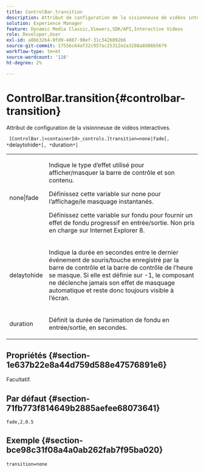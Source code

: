 ```yaml
---
title: ControlBar.transition
description: Attribut de configuration de la visionneuse de vidéos interactives.
solution: Experience Manager
feature: Dynamic Media Classic,Viewers,SDK/API,Interactive Videos
role: Developer,User
exl-id: a8bb32b4-0fd9-4887-98ef-31c3426092b6
source-git-commit: 17556c64af32c957ac25312e2a3288a8d86b5679
workflow-type: tm+mt
source-wordcount: '116'
ht-degree: 2%

---
```


# ControlBar.transition{#controlbar-transition}

Attribut de configuration de la visionneuse de vidéos interactives.

` [ControlBar.|<containerId>_controls.]transition=none|fade[, *`delaytohide`*[, *`duration`*]`

<table id="table_441553CD34C94A58A9D7CBF772DEDDB6"> 
 <tbody> 
  <tr> 
   <td colname="col1"> <p> <span class="codeph"> none|fade</span> </p> </td> 
   <td colname="col2"> <p> Indique le type d’effet utilisé pour afficher/masquer la barre de contrôle et son contenu. </p> <p>Définissez cette variable sur <span class="codeph"> none</span> pour l’affichage/le masquage instantanés. </p> <p>Définissez cette variable sur <span class="codeph"> fondu </span> pour fournir un effet de fondu progressif en entrée/sortie. Non pris en charge sur Internet Explorer 8. </p> </td> 
  </tr> 
  <tr> 
   <td colname="col1"> <p><span class="codeph"><span class="varname"> delaytohide</span></span> </p> </td> 
   <td colname="col2"> <p> Indique la durée en secondes entre le dernier événement de souris/touche enregistré par la barre de contrôle et la barre de contrôle de l’heure se masque. Si elle est définie sur <span class="codeph"> -1</span>, le composant ne déclenche jamais son effet de masquage automatique et reste donc toujours visible à l’écran. </p> </td> 
  </tr> 
  <tr> 
   <td colname="col1"> <p><span class="codeph"><span class="varname"> duration</span></span> </p> </td> 
   <td colname="col2"> <p> Définit la durée de l’animation de fondu en entrée/sortie, en secondes. </p> </td> 
  </tr> 
 </tbody> 
</table>

## Propriétés {#section-1e637b22e8a44d759d588e47576891e6}

Facultatif.

## Par défaut {#section-71fb773f814649b2885aefee68073641}

`fade,2,0.5`

## Exemple {#section-bce98c31f08a4a0ab262fab7f95ba020}

```
transition=none
```
